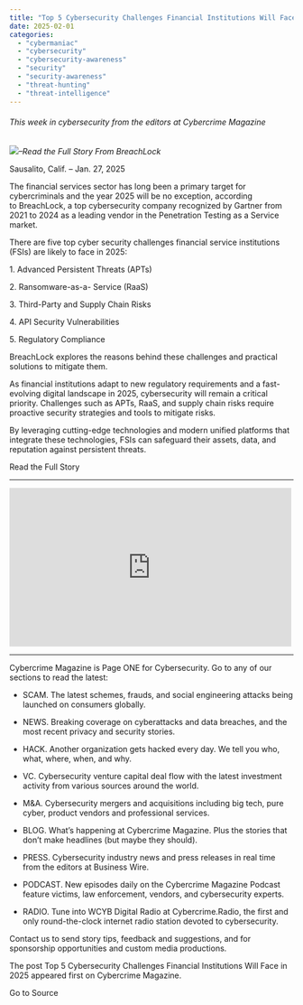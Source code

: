 ```yaml
---
title: "Top 5 Cybersecurity Challenges Financial Institutions Will Face in 2025"
date: 2025-02-01
categories: 
  - "cybermaniac"
  - "cybersecurity"
  - "cybersecurity-awareness"
  - "security"
  - "security-awareness"
  - "threat-hunting"
  - "threat-intelligence"
---
```


###### _This week in cybersecurity from the editors at Cybercrime Magazine_

_![](http://cybersecurityventures.com/wp-content/uploads/2020/09/icon-rss.png)–Read the Full Story From BreachLock_

Sausalito, Calif. – Jan. 27, 2025

The financial services sector has long been a primary target for cybercriminals and the year 2025 will be no exception, according to BreachLock, a top cybersecurity company recognized by Gartner from 2021 to 2024 as a leading vendor in the Penetration Testing as a Service market.

There are five top cyber security challenges financial service institutions (FSIs) are likely to face in 2025:

1\. Advanced Persistent Threats (APTs)

2\. Ransomware-as-a- Service (RaaS)

3\. Third-Party and Supply Chain Risks

4\. API Security Vulnerabilities

5\. Regulatory Compliance

BreachLock explores the reasons behind these challenges and practical solutions to mitigate them.

As financial institutions adapt to new regulatory requirements and a fast-evolving digital landscape in 2025, cybersecurity will remain a critical priority. Challenges such as APTs, RaaS, and supply chain risks require proactive security strategies and tools to mitigate risks.

By leveraging cutting-edge technologies and modern unified platforms that integrate these technologies, FSIs can safeguard their assets, data, and reputation against persistent threats.

Read the Full Story

* * *

<iframe title="BreachLock: Offensive Security &amp; Pentesting for CISOs and Cybersecurity Teams" width="500" height="281" src="https://www.youtube.com/embed/99l4QMQ6K7Y?feature=oembed" frameborder="0" allow="accelerometer; autoplay; clipboard-write; encrypted-media; gyroscope; picture-in-picture; web-share" referrerpolicy="strict-origin-when-cross-origin" allowfullscreen></iframe>

* * *

Cybercrime Magazine is Page ONE for Cybersecurity. Go to any of our sections to read the latest:

- SCAM. The latest schemes, frauds, and social engineering attacks being launched on consumers globally.

- NEWS. Breaking coverage on cyberattacks and data breaches, and the most recent privacy and security stories.

- HACK. Another organization gets hacked every day. We tell you who, what, where, when, and why.

- VC. Cybersecurity venture capital deal flow with the latest investment activity from various sources around the world.

- M&A. Cybersecurity mergers and acquisitions including big tech, pure cyber, product vendors and professional services.

- BLOG. What’s happening at Cybercrime Magazine. Plus the stories that don’t make headlines (but maybe they should).

- PRESS. Cybersecurity industry news and press releases in real time from the editors at Business Wire.

- PODCAST. New episodes daily on the Cybercrime Magazine Podcast feature victims, law enforcement, vendors, and cybersecurity experts.

- RADIO. Tune into WCYB Digital Radio at Cybercrime.Radio, the first and only round-the-clock internet radio station devoted to cybersecurity.

Contact us to send story tips, feedback and suggestions, and for sponsorship opportunities and custom media productions.

The post Top 5 Cybersecurity Challenges Financial Institutions Will Face in 2025 appeared first on Cybercrime Magazine.

Go to Source
